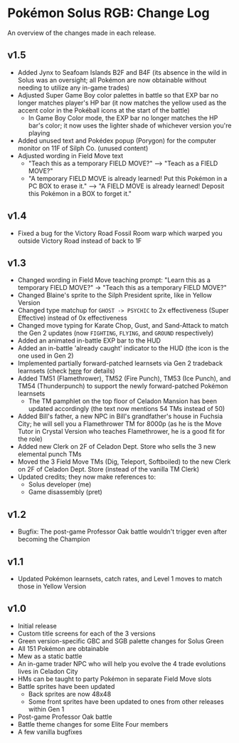 # Pokémon Solus RGB: Change Log

An overview of the changes made in each release.

## v1.5
- Added Jynx to Seafoam Islands B2F and B4F (its absence in the wild in Solus was an oversight; all Pokémon are now obtainable without needing to utilize any in-game trades)
- Adjusted Super Game Boy color palettes in battle so that EXP bar no longer matches player's HP bar (it now matches the yellow used as the accent color in the Pokéball icons at the start of the battle)
    - In Game Boy Color mode, the EXP bar no longer matches the HP bar's color; it now uses the lighter shade of whichever version you're playing
- Added unused text and Pokédex popup (Porygon) for the computer monitor on 11F of Silph Co. (unused content)
- Adjusted wording in Field Move text
    - "Teach this as a temporary FIELD MOVE?" --> "Teach as a FIELD MOVE?"
    - "A temporary FIELD MOVE is already learned! Put this Pokémon in a PC BOX to erase it." --> "A FIELD MOVE is already learned! Deposit this Pokémon in a BOX to forget it."

## v1.4
- Fixed a bug for the Victory Road Fossil Room warp which warped you outside Victory Road instead of back to 1F

## v1.3
- Changed wording in Field Move teaching prompt: "Learn this as a temporary FIELD MOVE?" -> "Teach this as a temporary FIELD MOVE?" 
- Changed Blaine's sprite to the Silph President sprite, like in Yellow Version
- Changed type matchup for `GHOST -> PSYCHIC` to 2x effectiveness (Super Effective) instead of 0x effectiveness
- Changed move typing for Karate Chop, Gust, and Sand-Attack to match the Gen 2 updates (now `FIGHTING`, `FLYING`, and `GROUND` respectively)
- Added an animated in-battle EXP bar to the HUD
- Added an in-battle 'already caught' indicator to the HUD (the icon is the one used in Gen 2)
- Implemented partially forward-patched learnsets via Gen 2 tradeback learnsets (check [here](./FEATURES.md#learnsets) for details)
- Added TM51 (Flamethrower), TM52 (Fire Punch), TM53 (Ice Punch), and TM54 (Thunderpunch) to support the newly forward-patched Pokémon learnsets
    - The TM pamphlet on the top floor of Celadon Mansion has been updated accordingly (the text now mentions 54 TMs instead of 50)
- Added Bill's father, a new NPC in Bill's grandfather's house in Fuchsia City; he will sell you a Flamethrower TM for 8000p (as he is the Move Tutor in Crystal Version who teaches Flamethrower, he is a good fit for the role)
- Added new Clerk on 2F of Celadon Dept. Store who sells the 3 new elemental punch TMs
- Moved the 3 Field Move TMs (Dig, Teleport, Softboiled) to the new Clerk on 2F of Celadon Dept. Store (instead of the vanilla TM Clerk)
- Updated credits; they now make references to:
    - Solus developer (me)
    - Game disassembly (pret)

## v1.2
- Bugfix: The post-game Professor Oak battle wouldn't trigger even after becoming the Champion

## v1.1
- Updated Pokémon learnsets, catch rates, and Level 1 moves to match those in Yellow Version

## v1.0
- Initial release
- Custom title screens for each of the 3 versions
- Green version-specific GBC and SGB palette changes for Solus Green
- All 151 Pokémon are obtainable
- Mew as a static battle
- An in-game trader NPC who will help you evolve the 4 trade evolutions lives in Celadon City
- HMs can be taught to party Pokémon in separate Field Move slots
- Battle sprites have been updated
    - Back sprites are now 48x48
    - Some front sprites have been updated to ones from other releases within Gen 1
- Post-game Professor Oak battle
- Battle theme changes for some Elite Four members
- A few vanilla bugfixes
